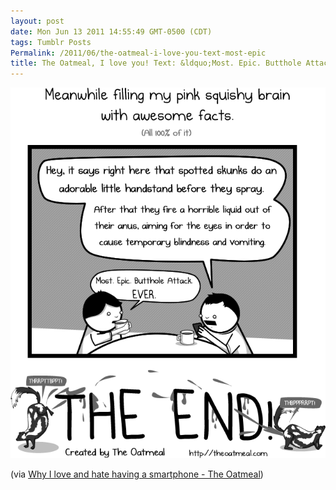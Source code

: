 ```yaml
---
layout: post
date: Mon Jun 13 2011 14:55:49 GMT-0500 (CDT)
tags: Tumblr Posts
Permalink: /2011/06/the-oatmeal-i-love-you-text-most-epic
title: The Oatmeal, I love you! Text: &ldquo;Most. Epic. Butthole Attack. EVER.&rdquo;
---
```


![](/public/assets/tumblr/tumblr_lmqvd0RTeQ1qa4klho1_1280.png)

(via [Why I love and hate having a smartphone - The Oatmeal](http://theoatmeal.com/comics/smartphone))
